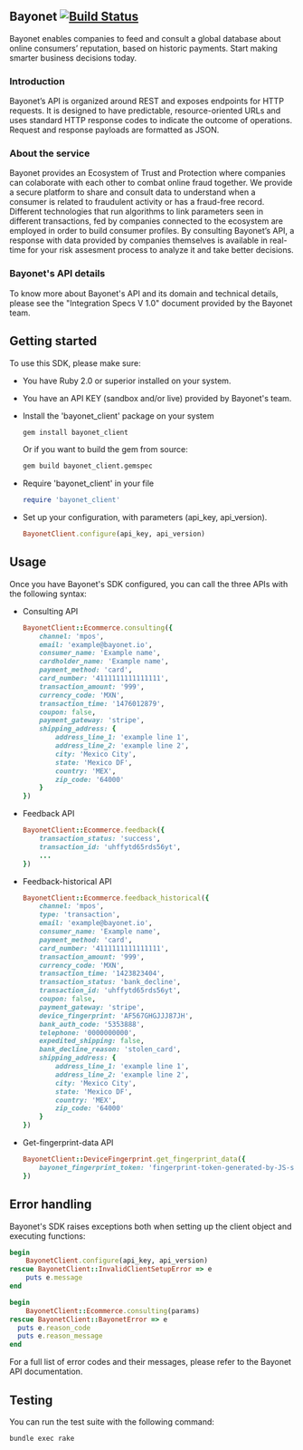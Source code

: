 ## Bayonet [![Build Status](https://travis-ci.org/bayonetio/bayonet-ruby.svg?branch=master)](https://travis-ci.org/bayonetio/bayonet-ruby)
Bayonet enables companies to feed and consult a global database about online consumers’ reputation, based on historic payments. Start making smarter business decisions today.

### Introduction
Bayonet’s API is organized around REST and exposes endpoints for HTTP requests. It is designed to have predictable, resource-oriented URLs and uses standard HTTP response codes to indicate the outcome of operations. Request and response payloads are formatted as JSON.

### About the service
Bayonet provides an Ecosystem of Trust and Protection where companies can colaborate with each other to combat online fraud together. We provide a secure platform to share and consult data to understand when a consumer is related to fraudulent activity or has a fraud-free record. Different technologies that run algorithms to link parameters seen in different transactions, fed by companies connected to the ecosystem are employed in order to build consumer profiles. By consulting Bayonet’s API, a response with data provided by companies themselves is available in real-time for your risk assesment process to analyze it and take better decisions.

### Bayonet's API details
To know more about Bayonet's API and its domain and technical details, please see the "Integration Specs V 1.0" document provided by the Bayonet team.

## Getting started
To use this SDK, please make sure:
  * You have Ruby 2.0 or superior installed on your system.
  * You have an API KEY (sandbox and/or live) provided by Bayonet's team.
  * Install the 'bayonet_client' package on your system
  
    ```sh
    gem install bayonet_client
    ```
    Or if you want to build the gem from source:
    
    ```sh
    gem build bayonet_client.gemspec
    ```
  * Require 'bayonet_client' in your file

    ```ruby
    require 'bayonet_client'
    ```
  * Set up your configuration, with parameters (api_key, api_version).

    ```ruby
    BayonetClient.configure(api_key, api_version)
    ```
    
## Usage
Once you have Bayonet's SDK configured, you can call the three APIs with the following syntax:
  * Consulting API
  
    ```ruby
    BayonetClient::Ecommerce.consulting({
        channel: 'mpos',
        email: 'example@bayonet.io',
        consumer_name: 'Example name',
        cardholder_name: 'Example name',
        payment_method: 'card',
        card_number: '4111111111111111',
        transaction_amount: '999',
        currency_code: 'MXN',
        transaction_time: '1476012879',
        coupon: false,
        payment_gateway: 'stripe',
        shipping_address: {
            address_line_1: 'example line 1',
            address_line_2: 'example line 2',
            city: 'Mexico City',
            state: 'Mexico DF',
            country: 'MEX',
            zip_code: '64000'
        }
    })
    ```
  * Feedback API
  
    ```ruby
    BayonetClient::Ecommerce.feedback({
        transaction_status: 'success',
        transaction_id: 'uhffytd65rds56yt',
        ...
    })
    ```
  * Feedback-historical API
  
    ```ruby
    BayonetClient::Ecommerce.feedback_historical({
        channel: 'mpos',
        type: 'transaction',
        email: 'example@bayonet.io',
        consumer_name: 'Example name',
        payment_method: 'card',
        card_number: '4111111111111111',
        transaction_amount: '999',
        currency_code: 'MXN',
        transaction_time: '1423823404',
        transaction_status: 'bank_decline',
        transaction_id: 'uhffytd65rds56yt',
        coupon: false,
        payment_gateway: 'stripe',
        device_fingerprint: 'AF567GHGJJJ87JH',
        bank_auth_code: '5353888',
        telephone: '0000000000',
        expedited_shipping: false,
        bank_decline_reason: 'stolen_card',
        shipping_address: {
            address_line_1: 'example line 1',
            address_line_2: 'example line 2',
            city: 'Mexico City',
            state: 'Mexico DF',
            country: 'MEX',
            zip_code: '64000'
        }
    })
    ```
  * Get-fingerprint-data API
  
    ```ruby
    BayonetClient::DeviceFingerprint.get_fingerprint_data({
        bayonet_fingerprint_token: 'fingerprint-token-generated-by-JS-snipppet'
    })
    ``` 
 
## Error handling
Bayonet's SDK raises exceptions both when setting up the client object and executing functions:
```ruby
begin
    BayonetClient.configure(api_key, api_version)
rescue BayonetClient::InvalidClientSetupError => e
    puts e.message
end
```

```ruby
begin
    BayonetClient::Ecommerce.consulting(params)
rescue BayonetClient::BayonetError => e
  puts e.reason_code
  puts e.reason_message
end
```

For a full list of error codes and their messages, please refer to the Bayonet API documentation.

## Testing
You can run the test suite with the following command:
```sh
bundle exec rake
```
